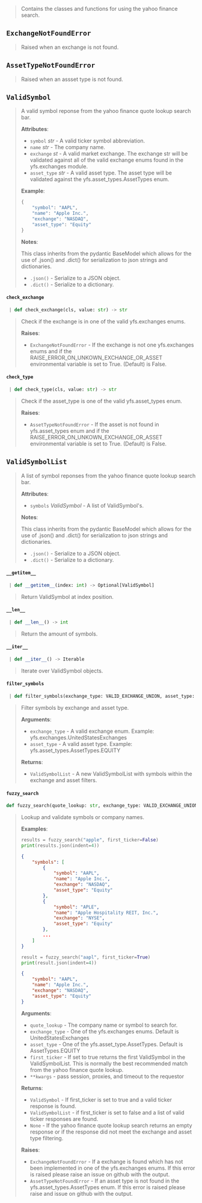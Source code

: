> Contains the classes and functions for using the yahoo finance search.

<a name="lookup.ExchangeNotFoundError"></a>
## `ExchangeNotFoundError`

> Raised when an exchange is not found.

<a name="lookup.AssetTypeNotFoundError"></a>
## `AssetTypeNotFoundError`

> Raised when an assset type is not found.

<a name="lookup.ValidSymbol"></a>
## `ValidSymbol`

> A valid symbol reponse from the yahoo finance quote lookup search bar.
> 
> **Attributes**:
> 
> - `symbol` _str_ - A valid ticker symbol abbreviation.
> - `name` _str_ - The company name.
> - `exchange` _st_ - A valid market exchange.
>   The exchange str will be validated against all of the valid exchange
>   enums found in the yfs.exchanges module.
> - `asset_type` _str_ - A valid asset type.
>   The asset type will be validated against the
>   yfs.asset_types.AssetTypes enum.
>   
> 
> **Example**:
> 
> ```python
> {
>     "symbol": "AAPL",
>     "name": "Apple Inc.",
>     "exchange": "NASDAQ",
>     "asset_type": "Equity"
> }
> ```
> 
> **Notes**:
> 
>   This class inherits from the pydantic BaseModel which allows for the use
>   of .json() and .dict() for serialization to json strings and dictionaries.
>   
> - `.json()` - Serialize to a JSON object.
> - `.dict()` - Serialize to a dictionary.

<a name="lookup.ValidSymbol.check_exchange"></a>
#### `check_exchange`

```python
 | def check_exchange(cls, value: str) -> str
```

> Check if the exchange is in one of the valid yfs.exchanges enums.
> 
> **Raises**:
> 
> - `ExchangeNotFoundError` - If the exchange is not one yfs.exchanges enums
>   and if the RAISE_ERROR_ON_UNKOWN_EXCHANGE_OR_ASSET environmental variable
>   is set to True. (Default) is False.

<a name="lookup.ValidSymbol.check_type"></a>
#### `check_type`

```python
 | def check_type(cls, value: str) -> str
```

> Check if the asset_type is one of the valid yfs.asset_types enum.
> 
> **Raises**:
> 
> - `AssetTypeNotFoundError` - If the asset is not found in yfs.asset_types enum
>   and if the RAISE_ERROR_ON_UNKOWN_EXCHANGE_OR_ASSET environmental variable
>   is set to True. (Default) is False.

<a name="lookup.ValidSymbolList"></a>
## `ValidSymbolList`

> A list of symbol reponses from the yahoo finance quote lookup search bar.
> 
> **Attributes**:
> 
> - `symbols` _ValidSymbol_ - A list of ValidSymbol's.
>   
> 
> **Notes**:
> 
>   This class inherits from the pydantic BaseModel which allows for the use
>   of .json() and .dict() for serialization to json strings and dictionaries.
>   
> - `.json()` - Serialize to a JSON object.
> - `.dict()` - Serialize to a dictionary.

<a name="lookup.ValidSymbolList.__getitem__"></a>
#### `__getitem__`

```python
 | def __getitem__(index: int) -> Optional[ValidSymbol]
```

> Return ValidSymbol at index position.

<a name="lookup.ValidSymbolList.__len__"></a>
#### `__len__`

```python
 | def __len__() -> int
```

> Return the amount of symbols.

<a name="lookup.ValidSymbolList.__iter__"></a>
#### `__iter__`

```python
 | def __iter__() -> Iterable
```

> Iterate over ValidSymbol objects.

<a name="lookup.ValidSymbolList.filter_symbols"></a>
#### `filter_symbols`

```python
 | def filter_symbols(exchange_type: VALID_EXCHANGE_UNION, asset_type: AssetTypes) -> "ValidSymbolList"
```

> Filter symbols by exchange and asset type.
> 
> **Arguments**:
> 
> - `exchange_type` - A valid exchange enum. Example: yfs.exchanges.UnitedStatesExchanges
> - `asset_type` - A valid asset type. Example: yfs.asset_types.AssetTypes.EQUITY
>   
> 
> **Returns**:
> 
> - `ValidSymbolList` - A new ValidSymbolList with symbols within the exchange and
>   asset filters.

<a name="lookup.fuzzy_search"></a>
#### `fuzzy_search`

```python
def fuzzy_search(quote_lookup: str, exchange_type: VALID_EXCHANGE_UNION = UnitedStatesExchanges, asset_type: AssetTypes = AssetTypes.EQUITY, first_ticker: bool = True, use_filter: bool = False, **kwargs, ,) -> Optional[Union[ValidSymbol, ValidSymbolList]]
```

> Lookup and validate symbols or company names.
> 
> **Examples**:
> 
> ```python
> results = fuzzy_search("apple", first_ticker=False)
> print(results.json(indent=4))
> ```
>   
> ```json
> {
>     "symbols": [
>         {
>             "symbol": "AAPL",
>             "name": "Apple Inc.",
>             "exchange": "NASDAQ",
>             "asset_type": "Equity"
>         },
>         {
>             "symbol": "APLE",
>             "name": "Apple Hospitality REIT, Inc.",
>             "exchange": "NYSE",
>             "asset_type": "Equity"
>         },
>         ...
>     ]
> }
> ```
>   
> ```python
> result = fuzzy_search("aapl", first_ticker=True)
> print(result.json(indent=4))
> ```
>   
> ```json
> {
>     "symbol": "AAPL",
>     "name": "Apple Inc.",
>     "exchange": "NASDAQ",
>     "asset_type": "Equity"
> }
> ```
>   
> 
> **Arguments**:
> 
> - `quote_lookup` - The company name or symbol to search for.
> - `exchange_type` - One of the yfs.exchanges enums. Default is UnitedStatesExchanges
> - `asset_type` - One of the yfs.asset_type.AssetTypes. Default is AssetTypes.EQUITY
> - `first_ticker` - If set to true returns the first ValidSymbol in the ValidSymbolList.
>   This is normally the best recommended match from the yahoo finance quote lookup.
> - `**kwargs` - pass session, proxies, and timeout to the requestor
>   
> 
> **Returns**:
> 
> - `ValidSymbol` - If first_ticker is set to true and a valid ticker response is found.
> - `ValidSymbolList` - if first_ticker is set to false and a list of valid ticker
>   responses are found.
> - `None` - If the yahoo finance quote lookup search returns an empty response or if the
>   response did not meet the exchange and asset type filtering.
>   
> 
> **Raises**:
> 
> - `ExchangeNotFoundError` - If a exchange is found which has not been implemented in one of the
>   yfs.exchanges enums. If this error is raised please raise an issue on github with the
>   output.
> - `AssetTypeNotFoundError` - If an asset type is not found in the
>   yfs.asset_types.AssetTypes enum. If this error is raised please raise and issue on
>   github with the output.

